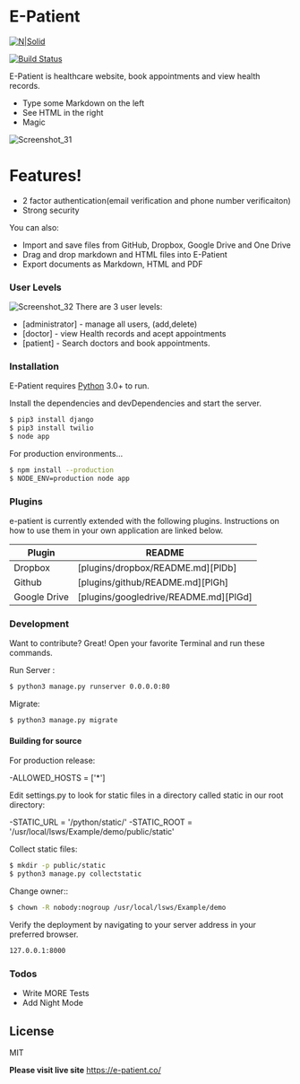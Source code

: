 # E-Patient

[![N|Solid](https://cldup.com/dTxpPi9lDf.thumb.png)](https://nodesource.com/products/nsolid)

[![Build Status](https://travis-ci.org/joemccann/dillinger.svg?branch=master)](https://travis-ci.org/joemccann/dillinger)

E-Patient is healthcare website, book appointments and view health records.

  - Type some Markdown on the left
  - See HTML in the right
  - Magic

![Screenshot_31](https://user-images.githubusercontent.com/40516126/56431009-fd264300-62fa-11e9-969f-71eca9d5514e.png)

# Features!

  - 2 factor authentication(email verification and phone number verificaiton)
  - Strong security


You can also:
  - Import and save files from GitHub, Dropbox, Google Drive and One Drive
  - Drag and drop markdown and HTML files into E-Patient
  - Export documents as Markdown, HTML and PDF

### User Levels
![Screenshot_32](https://user-images.githubusercontent.com/40516126/56431124-54c4ae80-62fb-11e9-877f-61eab730f647.png)
There are 3 user levels:

* [administrator] - manage all users, (add,delete)
* [doctor] - view Health records and acept appointments
* [patient] - Search doctors and book appointments.

### Installation

E-Patient requires [Python](https://www.python.org/downloads/) 3.0+ to run.

Install the dependencies and devDependencies and start the server.

```sh
$ pip3 install django
$ pip3 install twilio
$ node app
```

For production environments...

```sh
$ npm install --production
$ NODE_ENV=production node app
```

### Plugins

e-patient is currently extended with the following plugins. Instructions on how to use them in your own application are linked below.

| Plugin | README |
| ------ | ------ |
| Dropbox | [plugins/dropbox/README.md][PlDb] |
| Github | [plugins/github/README.md][PlGh] |
| Google Drive | [plugins/googledrive/README.md][PlGd] |


### Development

Want to contribute? Great!
Open your favorite Terminal and run these commands.

Run Server :
```sh
$ python3 manage.py runserver 0.0.0.0:80
```

Migrate:
```sh
$ python3 manage.py migrate
```

#### Building for source
For production release:

  -ALLOWED_HOSTS = ['*']


Edit settings.py to look for static files in a directory called static in our root directory:

  -STATIC_URL = '/python/static/'
  -STATIC_ROOT = '/usr/local/lsws/Example/demo/public/static'

Collect static files:
```sh
$ mkdir -p public/static
$ python3 manage.py collectstatic
```
Change owner::
```sh
$ chown -R nobody:nogroup /usr/local/lsws/Example/demo
```

Verify the deployment by navigating to your server address in your preferred browser.

```sh
127.0.0.1:8000
```

### Todos

 - Write MORE Tests
 - Add Night Mode

License
----

MIT

**Please visit live site**
https://e-patient.co/
